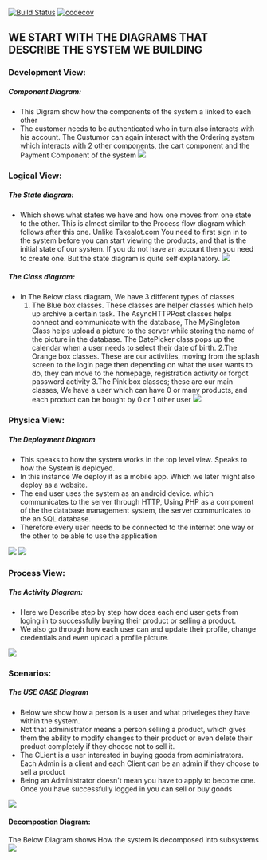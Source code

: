 [![Build Status](https://travis-ci.com/Coms3-Software-Design/Software-Design.svg?branch=master)](https://travis-ci.com/Coms3-Software-Design/Software-Design)
[![codecov](https://codecov.io/gh/Coms3-Software-Design/Software-Design/branch/master/graph/badge.svg)](https://codecov.io/gh/Coms3-Software-Design/Software-Design)






## WE START WITH THE DIAGRAMS THAT DESCRIBE THE SYSTEM WE BUILDING
### Development View:
##### Component Diagram:
* This Digram show how the components of the system a linked to each other
* The customer needs to be authenticated who in turn also interacts with his account. The Custumor can again interact with the Ordering system which interacts with 2 other components, the cart component and the Payment Component of the system 
![](Images/component.png)

### Logical View:
##### The State diagram: 
* Which shows what states we have and how one moves from one state to the other. This is almost similar to the Process flow diagram which follows after this one. Unlike Takealot.com You need to first sign in to the system before you can start viewing the products, and that is the initial state of our system. If you do not have an account then you need to create one. But the state diagram is quite self explanatory.
![](Images/state.png)

##### The Class diagram:
* In The Below class diagram, We have 3 different types of classes
  1. The Blue box classes. These classes are helper classes which help up archive a certain task. The AsyncHTTPPost classes helps connect and communicate with the database, The MySingleton Class helps upload a picture to the server while storing the name of the picture in the database. The DatePicker class pops up the calendar when a user needs to select their date of birth.
  2.The Orange box classes. These are our activities, moving from the splash screen to the login page then depending on what the user wants to do, they can move to the homepage, registration activity or forgot password activity
  3.The Pink box classes; these are our main classes, We have a user which can have 0 or many products, and each product can be bought by 0 or 1 other user
  ![](Images/class.png)

### Physica View:
##### The Deployment Diagram
* This speaks to how the system works in the top level view. Speaks to how the System is deployed.
* In this instance We deploy it as a mobile app. Which we later might also deploy as a website.
* The end user uses the system as an android device. which communicates to the server through HTTP, Using PHP as a component of the the database management system, the server communicates to the an SQL database.
* Therefore every user needs to be connected to the internet one way or the other to be able to use the application

![](Images/Deploy.jpeg)
![](Images/Deployment.jpeg)


### Process View:
##### The Activity Diagram:
* Here we Describe step by step how does each  end user gets from loging in to successfully buying their product or selling a product. 
* We also go through how each user can and update their profile, change credentials and even upload a profile picture.

![](Images/flow.jpeg)

### Scenarios:

##### The USE CASE Diagram
* Below we show how a person is a user and what priveleges they have within the system.
* Not that administrator means a person selling a product, which gives them the ability to modify changes to their product or even delete their product completely if they choose not to sell it.
* The CLient is a user interested in buying goods from administrators. Each Admin is a client and each Client can be an admin if they choose to sell a product
* Being an Administrator doesn't mean you have to apply to become one. Once you have successfully logged in you can sell or buy goods

![](Images/useCase.png)

#### Decompostion Diagram:
The Below Diagram shows How the system Is decomposed into subsystems
![](Images/Decomposition.jpeg)

